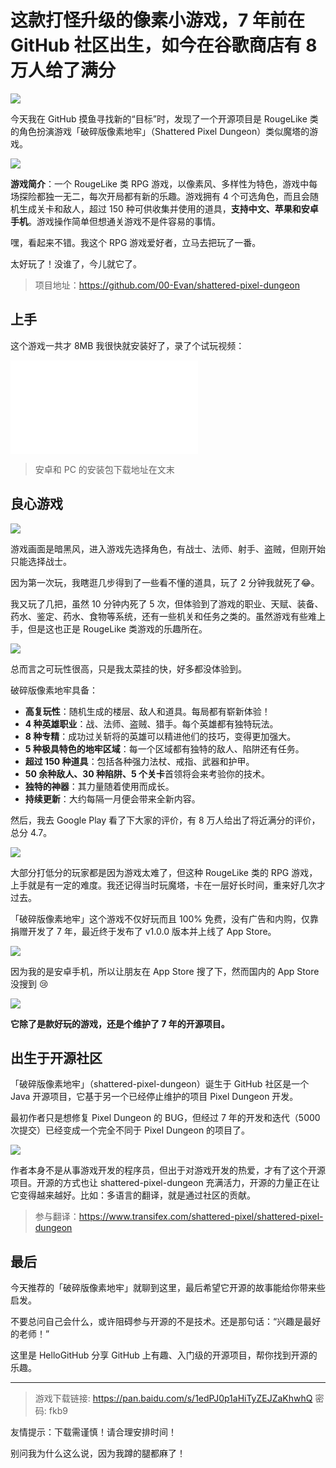 # 这款打怪升级的像素小游戏，7 年前在 GitHub 社区出生，如今在谷歌商店有 8 万人给了满分

![](cover.jpeg)

今天我在 GitHub 摸鱼寻找新的“目标”时，发现了一个开源项目是 RougeLike 类的角色扮演游戏「破碎版像素地牢」（Shattered Pixel Dungeon）类似魔塔的游戏。

![](img/1.png)

**游戏简介**：一个 RougeLike 类 RPG 游戏，以像素风、多样性为特色，游戏中每场探险都独一无二，每次开局都有新的乐趣。游戏拥有 4 个可选角色，而且会随机生成关卡和敌人，超过 150 种可供收集并使用的道具，**支持中文、苹果和安卓手机**。游戏操作简单但想通关游戏不是件容易的事情。

嘿，看起来不错。我这个 RPG 游戏爱好者，立马去把玩了一番。

太好玩了！没谁了，今儿就它了。

> 项目地址：https://github.com/00-Evan/shattered-pixel-dungeon


## 上手

这个游戏一共才 8MB 我很快就安装好了，录了个试玩视频：

<iframe src="//player.bilibili.com/player.html?aid=762987894&bvid=BV1S64y1h7K7&cid=405352952&page=1" scrolling="no" border="0" frameborder="no" framespacing="0" allowfullscreen="true"> </iframe>

> 安卓和 PC 的安装包下载地址在文末

## 良心游戏

![](img/2.png)

游戏画面是暗黑风，进入游戏先选择角色，有战士、法师、射手、盗贼，但刚开始只能选择战士。

因为第一次玩，我瞎逛几步得到了一些看不懂的道具，玩了 2 分钟我就死了😂。

我又玩了几把，虽然 10 分钟内死了 5 次，但体验到了游戏的职业、天赋、装备、药水、鉴定、药水、食物等系统，还有一些机关和任务之类的。虽然游戏有些难上手，但是这也正是 RougeLike 类游戏的乐趣所在。

![](img/3.png)

总而言之可玩性很高，只是我太菜挂的快，好多都没体验到。

破碎版像素地牢具备：
- **高复玩性**：随机生成的楼层、敌人和道具。每局都有崭新体验！
- **4 种英雄职业**：战、法师、盗贼、猎手。每个英雄都有独特玩法。
- **8 种专精**：成功过关斩将的英雄可以精进他们的技巧，变得更加强大。
- **5 种极具特色的地牢区域**：每一个区域都有独特的敌人、陷阱还有任务。
- **超过 150 种道具**：包括各种强力法杖、戒指、武器和护甲。
- **50 余种敌人、30 种陷阱、5 个关卡**首领将会来考验你的技术。
- **独特的神器**：其力量随着使用而成长。
- **持续更新**：大约每隔一月便会带来全新内容。

然后，我去 Google Play 看了下大家的评价，有 8 万人给出了将近满分的评价，总分 4.7。

![](img/4.png)

大部分​打低分的玩家都是因为游戏太难了，但这种 RougeLike 类的 RPG 游戏，上手就是有一定的难度。我还记得当时玩魔塔，卡在一层好长时间，重来好几次才过去。

「破碎版像素地牢」这个游戏不仅好玩而且 100% 免费，没有广告和内购，仅靠捐赠开发了 7 年，最近终于发布了 v1.0.0 版本并上线了 App Store。

![](img/5.png)

因为我的是安卓手机，所以让朋友在 App Store 搜了下，然而国内的 App Store 没搜到 😢

![](img/6.png)


**它除了是款好玩的游戏，还​是个维护了 7 年的开源项目。**

## 出生于开源社区

「破碎版像素地牢」（shattered-pixel-dungeon）诞生于 GitHub 社区是一个 Java 开源项目，它基于另一个已经停止维护的项目 Pixel Dungeon 开发。

最初作者只是想修复 Pixel Dungeon 的 BUG，但经过 7 年的开发和迭代（5000 次提交）已经变成一个完全不同于 Pixel Dungeon 的项目了。

![](img/7.png)

作者本身不是从事游戏开发的程序员，但出于对游戏开发的热爱，才有了这个开源项目。开源的方式也让 shattered-pixel-dungeon 充满活力，开源的力量正在让它变得越来越好。比如：多语言的翻译，就是通过社区的贡献。

> 参与翻译：https://www.transifex.com/shattered-pixel/shattered-pixel-dungeon

## 最后

今天推荐的「破碎版像素地牢」就聊到这里，最后希望它开源的故事能给你带来些启发。

不要总问自己会什么，或许阻碍参与开源的不是技术。还是那句话：“兴趣是最好的老师！”

​这里是 HelloGitHub 分享 GitHub 上有趣、入门级的开源项目，帮你找到开源的乐趣。

---

> 游戏下载链接: https://pan.baidu.com/s/1edPJ0p1aHiTyZEJZaKhwhQ  密码: fkb9

友情提示：下载需谨慎！请合理安排时间！

别问我为什么这么说，因为我蹲的腿都麻了！